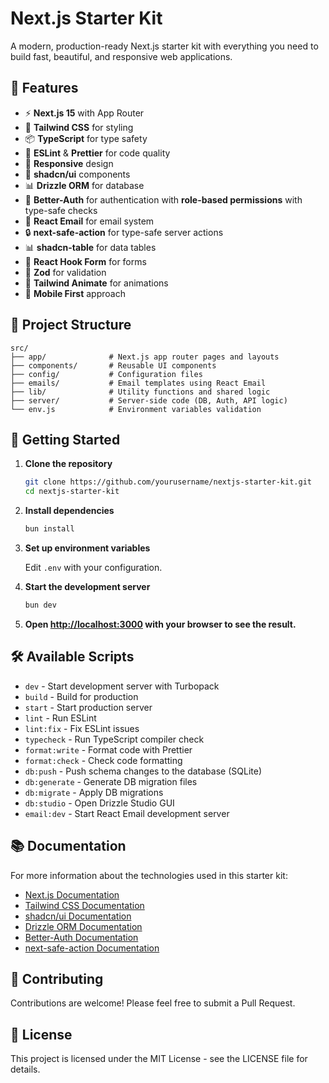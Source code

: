 # Next.js Starter Kit

A modern, production-ready Next.js starter kit with everything you need to build fast, beautiful, and responsive web applications.

## 🚀 Features

- ⚡️ **Next.js 15** with App Router
- 🎨 **Tailwind CSS** for styling
- 📦 **TypeScript** for type safety
- 🎯 **ESLint** & **Prettier** for code quality
- 📱 **Responsive** design
- 🎨 **shadcn/ui** components
- 📊 **Drizzle ORM** for database
- 🔐 **Better-Auth** for authentication with **role-based permissions** with type-safe checks
- 📧 **React Email** for email system
- 🔒 **next-safe-action** for type-safe server actions
- 📊 **shadcn-table** for data tables
- 🔄 **React Hook Form** for forms
- 📝 **Zod** for validation
- 🎨 **Tailwind Animate** for animations
- 📱 **Mobile First** approach

## 📁 Project Structure

```
src/
├── app/              # Next.js app router pages and layouts
├── components/       # Reusable UI components
├── config/           # Configuration files
├── emails/           # Email templates using React Email
├── lib/              # Utility functions and shared logic
├── server/           # Server-side code (DB, Auth, API logic)
└── env.js            # Environment variables validation
```

## 🚀 Getting Started

1. **Clone the repository**

   ```bash
   git clone https://github.com/yourusername/nextjs-starter-kit.git
   cd nextjs-starter-kit
   ```

2. **Install dependencies**

   ```bash
   bun install
   ```

3. **Set up environment variables**

   Edit `.env` with your configuration.

4. **Start the development server**

   ```bash
   bun dev
   ```

5. **Open [http://localhost:3000](http://localhost:3000) with your browser to see the result.**

## 🛠️ Available Scripts

- `dev` - Start development server with Turbopack
- `build` - Build for production
- `start` - Start production server
- `lint` - Run ESLint
- `lint:fix` - Fix ESLint issues
- `typecheck` - Run TypeScript compiler check
- `format:write` - Format code with Prettier
- `format:check` - Check code formatting
- `db:push` - Push schema changes to the database (SQLite)
- `db:generate` - Generate DB migration files
- `db:migrate` - Apply DB migrations
- `db:studio` - Open Drizzle Studio GUI
- `email:dev` - Start React Email development server

## 📚 Documentation

For more information about the technologies used in this starter kit:

- [Next.js Documentation](https://nextjs.org/docs)
- [Tailwind CSS Documentation](https://tailwindcss.com/docs)
- [shadcn/ui Documentation](https://ui.shadcn.com)
- [Drizzle ORM Documentation](https://orm.drizzle.team)
- [Better-Auth Documentation](https://www.better-auth.com/)
- [next-safe-action Documentation](https://next-safe-action.dev/docs/getting-started)

## 🤝 Contributing

Contributions are welcome! Please feel free to submit a Pull Request.

## 📄 License

This project is licensed under the MIT License - see the LICENSE file for details.
